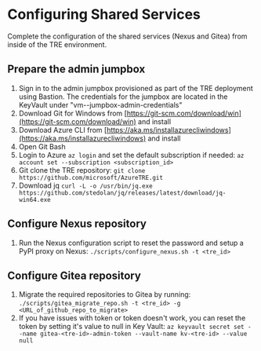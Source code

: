 # Configuring Shared Services

Complete the configuration of the shared services (Nexus and Gitea) from inside of the TRE environment.

## Prepare the admin jumpbox

1. Sign in to the admin jumpbox provisioned as part of the TRE deployment using Bastion. The credentials for the jumpbox are located in the KeyVault under "vm-<tre-id>-jumpbox-admin-credentials"
2. Download Git for Windows from [https://git-scm.com/download/win](https://git-scm.com/download/win) and install
3. Download Azure CLI from [https://aka.ms/installazurecliwindows](https://aka.ms/installazurecliwindows) and install
4. Open Git Bash
5. Login to Azure ```az login``` and set the default subscription if needed: ```az account set --subscription <subscription_id>```
6. Git clone the TRE repository: ```git clone https://github.com/microsoft/AzureTRE.git```
7. Download jq ```curl -L -o /usr/bin/jq.exe https://github.com/stedolan/jq/releases/latest/download/jq-win64.exe```

## Configure Nexus repository

1. Run the Nexus configuration script to reset the password and setup a PyPI proxy on Nexus:
```./scripts/configure_nexus.sh -t <tre_id>```

## Configure Gitea repository

1. Migrate the required repositories to Gitea by running:
```./scripts/gitea_migrate_repo.sh -t <tre_id> -g <URL_of_github_repo_to_migrate>```
1. If you have issues with token or token doesn't work, you can reset the token by setting it's value to null in Key Vault:
```az keyvault secret set --name gitea-<tre-id>-admin-token --vault-name kv-<tre-id> --value null```
